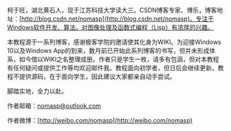 柯于旺，湖北黄石人，现于江苏科技大学读大三。CSDN博客专家、博乐，博客地址：[http://blog.csdn.net/nomasp](http://blog.csdn.net/nomasp)。专注于Windows软件开发、算法。对图像处理及函数式编程（Lisp）有浓厚的兴趣。

本教程源于一系列博客，感谢极客学院的邀请使其化身为WIKI。为迎接Windows 10以及Windows App的到来，数月前已开始此系列博客的书写，但并未形成体系，如今借以WIKI之名整理成册。作者只是学生一枚，请多有包涵，但对本教程有任何疑问或提供工作等均欢迎邮件我。教程面向初学者，但日后会继续更新。教程不提供源码，在于面向学生，因此建议大家都亲自动手尝试。

脚踏实地，全力以赴。

作者邮箱：nomasp@outlook.com

作者微博：[http://weibo.com/nomasp](http://weibo.com/nomasp)